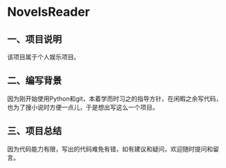# NovelsReader

## 一、项目说明
该项目属于个人娱乐项目。

## 二、编写背景
因为刚开始使用Python和git，本着学而时习之的指导方针，在闲暇之余写代码，也为了搜小说时方便一点儿，于是想出写这么一个项目。


## 三、项目总结
因为代码能力有限，写出的代码难免有错，如有建议和疑问，欢迎随时提问和留言。
